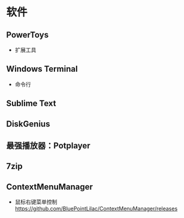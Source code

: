 # 软件

## PowerToys

+ 扩展工具

## Windows Terminal

+ 命令行

## Sublime Text

## DiskGenius

## 最强播放器：Potplayer

## 7zip

## ContextMenuManager

+ 鼠标右键菜单控制 https://github.com/BluePointLilac/ContextMenuManager/releases
